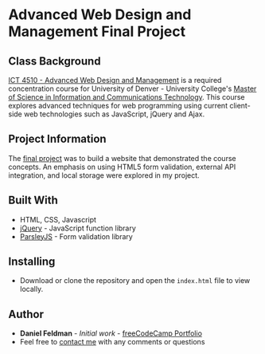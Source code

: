 # Advanced Web Design and Management Final Project

## Class Background
[ICT 4510 - Advanced Web Design and Management](https://universitycollege.du.edu/courses/coursesdetail.cfm?degreecode=ict&coursenum=4510) is a required concentration course for University of Denver - University College's [Master of Science in Information and Communications Technology](https://universitycollege.du.edu/ict/degree/masters/web-design-and-development-online/degreeid/400). This course explores advanced techniques for web programming using current client-side web technologies such as JavaScript, jQuery and Ajax. 

## Project Information
The [final project](https://feldbot.github.io/MS-ICT-Advanced-Website-Design-and-Maintenance/) was to build a website that demonstrated the course concepts. An emphasis on using HTML5 form validation, external API integration, and local storage were explored in my project.

## Built With
- HTML, CSS, Javascript
- [jQuery](https://jquery.com/) - JavaScript function library
- [ParsleyJS](http://parsleyjs.org/) - Form validation library

## Installing
* Download or clone the repository and open the `index.html` file to view locally.

## Author
* **Daniel Feldman** - *Initial work* - [freeCodeCamp Portfolio](https://feldbot.github.io/fcc-portfolio/)
* Feel free to [contact me](mailto:feldbot@gmail.com) with any comments or questions


